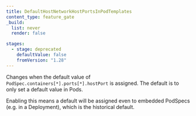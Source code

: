 ```yaml
---
title: DefaultHostNetworkHostPortsInPodTemplates
content_type: feature_gate
_build:
  list: never
  render: false

stages:
  - stage: deprecated
    defaultValue: false
    fromVersion: "1.28"  
---
```

Changes when the default value of
`PodSpec.containers[*].ports[*].hostPort`
is assigned. The default is to only set a default value in Pods.

Enabling this means a default will be assigned even to embedded
PodSpecs (e.g. in a Deployment), which is the historical default.
